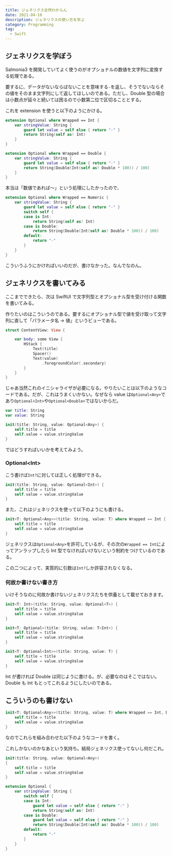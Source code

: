 ```yaml
---
title: ジェネリクス全然わからん
date: 2021-04-10
description: ジェネリクスの使い方を学ぶ
category: Programming
tag:
  - Swift
---
```


## ジェネリクスを学ぼう

Salmonia3 を開発していてよく使うのがオプショナルの数値を文字列に変換する処理である。

要するに、データがないならばないことを意味する`-`を返し、そうでないならその値をそのまま文字列にして返してほしいのである。ただし、Double 型の場合は小数点が延々と続いては困るので小数第二位で区切ることとする。

これを extension を使うと以下のようにかける。

```swift
extension Optional where Wrapped == Int {
    var stringValue: String {
        guard let value = self else { return "-" }
        return String(self as! Int)
    }
}

extension Optional where Wrapped == Double {
    var stringValue: String {
        guard let value = self else { return "-" }
        return String(Double(Int(self as! Double * 100)) / 100)
    }
}
```

本当は「数値であれば～」という処理にしたかったので、

```swift
extension Optional where Wrapped == Numeric {
    var stringValue: String {
        guard let value = self else { return "-" }
        switch self {
        case is Int:
            return String(self as! Int)
        case is Double:
            return String(Double(Int(self as! Double * 100)) / 100)
        default:
            return "-"
        }
    }
}
```

こういうふうにかければいいのだが、書けなかった。なんでなのん。

## ジェネリクスを書いてみる

ここまでできたら、次は SwiftUI で文字列型とオプショナル型を受け付ける関数を書いてみる。

作りたいのはこういうのである。要するにオプショナル型で値を受け取って文字列に直して「パラメータ名 -> 値」というビューである。

```swift
struct ContentView: View {

    var body: some View {
        HStack {
            Text(title)
            Spacer()
            Text(value)
                .foregroundColor(.secondary)
        }
    }
}
```

じゃあ当然これのイニシャライザが必要になる。やりたいことは以下のようなコードである。だが、これはうまくいかない。なぜなら value は`Optional<Any>`であり`Optional<Int>`や`Optional<Double>`ではないからだ。

```swift
var title: String
var value: String

init(title: String, value: Optional<Any>) {
    self.title = title
    self.value = value.stringValue
}
```

ではどうすればいいかを考えてみよう。

### Optional\<Int\>

こう書けば`Int?`に対しては正しく処理ができる。

```swift
init(title: String, value: Optional<Int>) {
    self.title = title
    self.value = value.stringValue
}
```

また、これはジェネリクスを使って以下のようにも書ける。

```swift
init<T: Optional<Any>>(title: String, value: T) where Wrapped == Int {
    self.title = title
    self.value = value.stringValue
}
```

ジェネリクスは`Optional<Any>`を許可しているが、その次の`Wrapped == Int`によってアンラップしたら Int 型でなければいけないという制約をつけているのである。

この二つによって、実質的に引数は`Int?`しか許容されなくなる。

### 何故か書けない書き方

いけそうなのに何故か書けないジェネリクスたちを供養として載せておきます。

```swift
init<T: Int>(title: String, value: Optional<T>) {
    self.title = title
    self.value = value.stringValue
}

init<T: Optional>(title: String, value: T<Int>) {
    self.title = title
    self.value = value.stringValue
}

init<T: Optional<Int>>(title: String, value: T) {
    self.title = title
    self.value = value.stringValue
}
```

Int が書ければ Double は同じように書ける。が、必要なのはそこではない。Double も Int もとってこれるようにしたいのである。

## こういうのも書けない

```swift
init<T: Optional<Any>>(title: String, value: T) where Wrapped == Int, Double {
    self.title = title
    self.value = value.stringValue
}
```

なのでこれらを組み合わせた以下のようなコードを書く。

これしかないのかなあという気持ち。結局ジェネリクス使ってないし何だこれ。

```swift
init(title: String, value: Optional<Any>)
{
    self.title = title
    self.value = value.stringValue
}

extension Optional {
    var stringValue: String {
        switch self {
        case is Int:
            guard let value = self else { return "-" }
            return String(self as! Int)
        case is Double:
            guard let value = self else { return "-" }
            return String(Double(Int(self as! Double * 100)) / 100)
        default:
            return "-"
        }
    }
}
```
